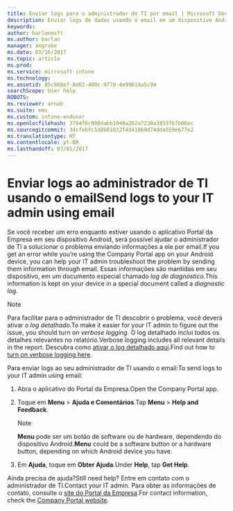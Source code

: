 ```yaml
---
title: Enviar logs para o administrador de TI por email | Microsoft Docs
description: Enviar logs de dados usando o email em um dispositivo Android
keywords: 
author: barlanmsft
ms.author: barlan
manager: angrobe
ms.date: 03/16/2017
ms.topic: article
ms.prod: 
ms.service: microsoft-intune
ms.technology: 
ms.assetid: 85c868e7-8d63-480c-9770-4e99614a5c94
searchScope: User help
ROBOTS: 
ms.reviewer: arnab
ms.suite: ems
ms.custom: intune-enduser
ms.openlocfilehash: 3794f6c908dabb1946a262a7238a38537b7b06ec
ms.sourcegitcommit: 34cfebfc1d8b81032f4d41869d74dda559e677e2
ms.translationtype: HT
ms.contentlocale: pt-BR
ms.lasthandoff: 07/01/2017
---
```

# <span data-ttu-id="fd2f1-103">Enviar logs ao administrador de TI usando o email</span><span class="sxs-lookup"><span data-stu-id="fd2f1-103">Send logs to your IT admin using email</span></span>
<a id="send-logs-to-your-it-admin-using-email" class="xliff"></a>

<span data-ttu-id="fd2f1-104">Se você receber um erro enquanto estiver usando o aplicativo Portal da Empresa em seu dispositivo Android, será possível ajudar o administrador de TI a solucionar o problema enviando informações a ele por email.</span><span class="sxs-lookup"><span data-stu-id="fd2f1-104">If you get an error while you’re using the Company Portal app on your Android device, you can help your IT admin troubleshoot the problem by sending them information through email.</span></span> <span data-ttu-id="fd2f1-105">Essas informações são mantidas em seu dispositivo, em um documento especial chamado _log de diagnóstico_.</span><span class="sxs-lookup"><span data-stu-id="fd2f1-105">This information is kept on your device in a special document called a _diagnostic log_.</span></span>

> [!Note]
> <span data-ttu-id="fd2f1-106">Para facilitar para o administrador de TI descobrir o problema, você deverá ativar o _log detalhado_.</span><span class="sxs-lookup"><span data-stu-id="fd2f1-106">To make it easier for your IT admin to figure out the issue, you should turn on _verbose logging_.</span></span> <span data-ttu-id="fd2f1-107">O log detalhado inclui todos os detalhes relevantes no relatório.</span><span class="sxs-lookup"><span data-stu-id="fd2f1-107">Verbose logging includes all relevant details in the report.</span></span> <span data-ttu-id="fd2f1-108">Descubra como [ativar o log detalhado aqui](use-verbose-logging-to-help-your-it-administrator-fix-device-issues-android.md).</span><span class="sxs-lookup"><span data-stu-id="fd2f1-108">Find out how to [turn on verbose logging here](use-verbose-logging-to-help-your-it-administrator-fix-device-issues-android.md).</span></span>

<span data-ttu-id="fd2f1-109">Para enviar logs ao seu administrador de TI usando o email:</span><span class="sxs-lookup"><span data-stu-id="fd2f1-109">To send logs to your IT admin using email:</span></span>

1.  <span data-ttu-id="fd2f1-110">Abra o aplicativo do Portal da Empresa.</span><span class="sxs-lookup"><span data-stu-id="fd2f1-110">Open the Company Portal app.</span></span>

2.  <span data-ttu-id="fd2f1-111">Toque em **Menu** >  **Ajuda e Comentários**.</span><span class="sxs-lookup"><span data-stu-id="fd2f1-111">Tap **Menu** >  **Help and Feedback**.</span></span>

    > [!NOTE]
    > <span data-ttu-id="fd2f1-112">**Menu** pode ser um botão de software ou de hardware, dependendo do dispositivo Android.</span><span class="sxs-lookup"><span data-stu-id="fd2f1-112">**Menu** could be a software button or a hardware button, depending on which Android device you have.</span></span>

3.  <span data-ttu-id="fd2f1-113">Em **Ajuda**, toque em **Obter Ajuda**.</span><span class="sxs-lookup"><span data-stu-id="fd2f1-113">Under **Help**, tap **Get Help**.</span></span>

<span data-ttu-id="fd2f1-114">Ainda precisa de ajuda?</span><span class="sxs-lookup"><span data-stu-id="fd2f1-114">Still need help?</span></span> <span data-ttu-id="fd2f1-115">Entre em contato com o administrador de TI.</span><span class="sxs-lookup"><span data-stu-id="fd2f1-115">Contact your IT admin.</span></span> <span data-ttu-id="fd2f1-116">Para obter as informações de contato, consulte o [site do Portal da Empresa](http://portal.manage.microsoft.com).</span><span class="sxs-lookup"><span data-stu-id="fd2f1-116">For contact information, check the [Company Portal website](http://portal.manage.microsoft.com).</span></span>
